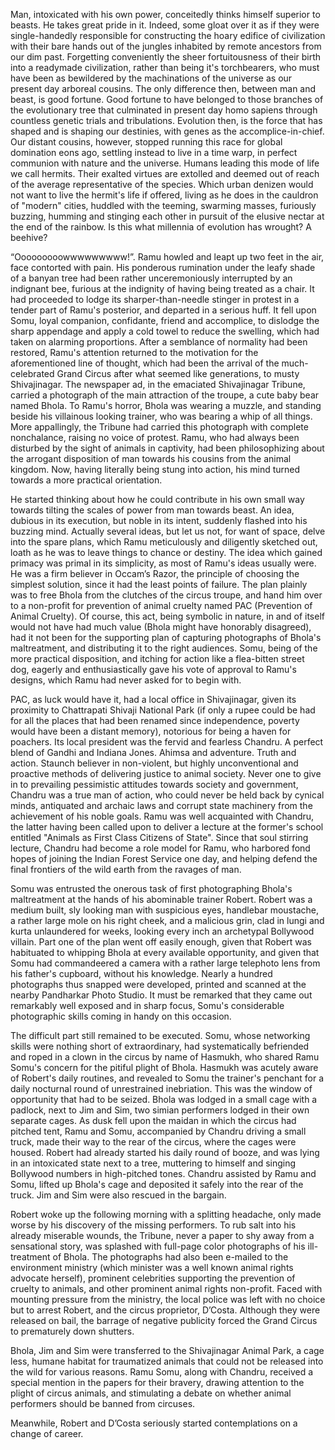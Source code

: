 Man, intoxicated with his own power, conceitedly thinks himself superior to beasts. He takes great pride in it. Indeed, some gloat over it as if they were single-handedly responsible for constructing the hoary edifice of civilization with their bare hands out of the jungles inhabited by remote ancestors from our dim past. Forgetting conveniently the sheer fortuitousness of their birth into a readymade civilization, rather than being it's torchbearers, who must have been as bewildered by the machinations of the universe as our present day arboreal cousins. The only difference then, between man and beast, is good fortune. Good fortune to have belonged to those branches of the evolutionary tree that culminated in present day homo sapiens through countless genetic trials and tribulations. Evolution then, is the force that has shaped and is shaping our destinies, with genes as the accomplice-in-chief. Our distant cousins, however, stopped running this race for global domination eons ago, settling instead to live in a time warp, in perfect communion with nature and the universe. Humans leading this mode of life we call hermits. Their exalted virtues are extolled and deemed out of reach of the average representative of the species. Which urban denizen would not want to live the hermit's life if offered, living as he does in the cauldron of "modern" cities, huddled with the teeming, swarming masses, furiously buzzing, humming and stinging each other in pursuit of the elusive nectar at the end of the rainbow. Is this what millennia of evolution has wrought? A beehive?

“Ooooooooowwwwwwwww!”. Ramu howled and leapt up two feet in the air, face contorted with pain. His ponderous rumination under the leafy shade of a banyan tree had been rather unceremoniously interrupted by an indignant bee, furious at the indignity of having being treated as a chair. It had proceeded to lodge its sharper-than-needle stinger in protest in a tender part of Ramu's posterior, and departed in a serious huff. It fell upon Somu, loyal companion, confidante, friend and accomplice, to dislodge the sharp appendage and apply a cold towel to reduce the swelling, which had taken on alarming proportions. After a semblance of normality had been restored, Ramu's attention returned to the motivation for the aforementioned line of thought, which had been the arrival of the much-celebrated Grand Circus after what seemed like generations, to musty Shivajinagar. The newspaper ad, in the emaciated Shivajinagar Tribune, carried a photograph of the main attraction of the troupe, a cute baby bear named Bhola. To Ramu's horror, Bhola was wearing a muzzle, and standing beside his villainous looking trainer, who was bearing a whip of all things. More appallingly, the Tribune had carried this photograph with complete nonchalance, raising no voice of protest. Ramu, who had always been disturbed by the sight of animals in captivity, had been philosophizing about the arrogant disposition of man towards his cousins from the animal kingdom. Now, having literally being stung into action, his mind turned towards a more practical orientation. 

He started thinking about how he could contribute in his own small way towards tilting the scales of power from man towards beast. An idea, dubious in its execution, but noble in its intent, suddenly flashed into his buzzing mind. Actually several ideas, but let us not, for want of space, delve into the spare plans, which Ramu meticulously and diligently sketched out, loath as he was to leave things to chance or destiny. The idea which gained primacy was primal in its simplicity, as most of Ramu's ideas usually were. He was a firm believer in Occam’s Razor, the principle of choosing the simplest solution, since it had the least points of failure. The plan plainly was to free Bhola from the clutches of the circus troupe, and hand him over to a non-profit for prevention of animal cruelty named PAC (Prevention of Animal Cruelty). Of course, this act, being symbolic in nature, in and of itself would not have had much value (Bhola might have honorably disagreed), had it not been for the supporting plan of capturing photographs of Bhola's maltreatment, and distributing it to the right audiences. Somu, being of the more practical disposition, and itching for action like a flea-bitten street dog, eagerly and enthusiastically gave his vote of approval to Ramu's designs, which Ramu had never asked for to begin with.

PAC, as luck would have it, had a local office in Shivajinagar, given its proximity to Chattrapati Shivaji National Park (if only a rupee could be had for all the places that had been renamed since independence, poverty would have been a distant memory), notorious for being a haven for poachers. Its local president was the fervid and fearless Chandru. A perfect blend of Gandhi and Indiana Jones. Ahimsa and adventure. Truth and action. Staunch believer in non-violent, but highly unconventional and proactive methods of delivering justice to animal society. Never one to give in to prevailing pessimistic attitudes towards society and government, Chandru was a true man of action, who could never be held back by cynical minds, antiquated and archaic laws and corrupt state machinery from the achievement of his noble goals. Ramu was well acquainted with Chandru, the latter having been called upon to deliver a lecture at the former's school entitled "Animals as First Class Citizens of State". Since that soul stirring lecture, Chandru had become a role model for Ramu, who harbored fond hopes of joining the Indian Forest Service one day, and helping defend the final frontiers of the wild earth from the ravages of man. 

Somu was entrusted the onerous task of first photographing Bhola's maltreatment at the hands of his abominable trainer Robert. Robert was a medium built, sly looking man with suspicious eyes, handlebar moustache, a rather large mole on his right cheek, and a malicious grin, clad in lungi and kurta unlaundered for weeks, looking every inch an archetypal Bollywood villain. Part one of the plan went off easily enough, given that Robert was habituated to whipping Bhola at every available opportunity, and given that Somu had commandeered a camera with a rather large telephoto lens from his father's cupboard, without his knowledge.  Nearly a hundred photographs thus snapped were developed, printed and scanned at the nearby Pandharkar Photo Studio. It must be remarked that they came out remarkably well exposed and in sharp focus, Somu's considerable photographic skills coming in handy on this occasion.

The difficult part still remained to be executed. Somu, whose networking skills were nothing short of extraordinary, had systematically befriended and roped in a clown in the circus by name of Hasmukh, who shared Ramu Somu's concern for the pitiful plight of Bhola. Hasmukh was acutely aware of Robert's daily routines, and revealed to Somu the trainer's penchant for a daily nocturnal round of unrestrained inebriation. This was the window of opportunity that had to be seized. Bhola was lodged in a small cage with a padlock, next to Jim and Sim, two simian performers lodged in their own separate cages.  As dusk fell upon the maidan in which the circus had pitched tent, Ramu and Somu, accompanied by Chandru driving a small truck, made their way to the rear of the circus, where the cages were housed. Robert had already started his daily round of booze, and was lying in an intoxicated state next to a tree, muttering to himself and singing Bollywood numbers in high-pitched tones. Chandru assisted by Ramu and Somu, lifted up Bhola's cage and deposited it safely into the rear of the truck. Jim and Sim were also rescued in the bargain.

Robert woke up the following morning with a splitting headache, only made worse by his discovery of the missing performers. To rub salt into his already miserable wounds, the Tribune, never a paper to shy away from a sensational story, was splashed with full-page color photographs of his ill-treatment of Bhola. The photographs had also been e-mailed to the environment ministry (which minister was a well known animal rights advocate herself), prominent celebrities supporting the prevention of cruelty to animals, and other prominent animal rights non-profit. Faced with mounting pressure from the ministry, the local police was left with no choice but to arrest Robert, and the circus proprietor, D’Costa. Although they were released on bail, the barrage of negative publicity forced the Grand Circus to prematurely down shutters.

Bhola, Jim and Sim were transferred to the Shivajinagar Animal Park, a cage less, humane habitat for traumatized animals that could not be released into the wild for various reasons. Ramu Somu, along with Chandru, received a special mention in the papers for their bravery, drawing attention to the plight of circus animals, and stimulating a debate on whether animal performers should be banned from circuses. 

Meanwhile, Robert and D’Costa seriously started contemplations on a change of career.
